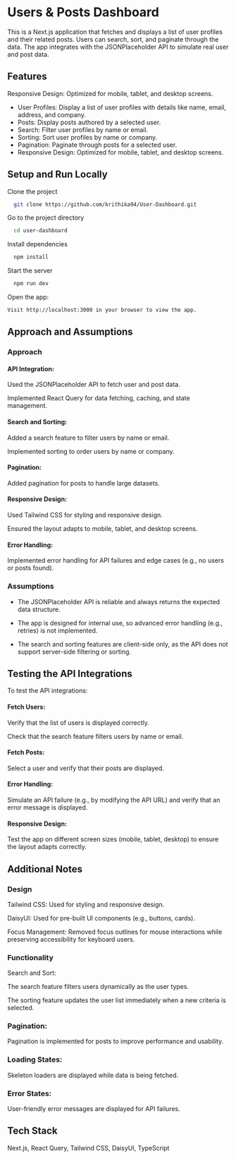 
# Users & Posts Dashboard

This is a Next.js application that fetches and displays a list of user profiles and their related posts. Users can search, sort, and paginate through the data. The app integrates with the JSONPlaceholder API to simulate real user and post data.


## Features

Responsive Design: Optimized for mobile, tablet, and desktop screens.
- User Profiles: Display a list of user profiles with details like name, email, address, and company.
- Posts: Display posts authored by a selected user.
- Search: Filter user profiles by name or email.
- Sorting: Sort user profiles by name or company.
- Pagination: Paginate through posts for a selected user.
- Responsive Design: Optimized for mobile, tablet, and desktop screens.


## Setup and Run Locally

Clone the project

```bash
  git clone https://github.com/krithika94/User-Dashboard.git
```

Go to the project directory

```bash
  cd user-dashboard
```

Install dependencies

```bash
  npm install
```

Start the server

```bash
  npm run dev
```

Open the app:

```bash
Visit http://localhost:3000 in your browser to view the app.
```


## Approach and Assumptions

  ### Approach
  
  #### API Integration:

Used the JSONPlaceholder API to fetch user and post data.

Implemented React Query for data fetching, caching, and state management.

#### Search and Sorting:

Added a search feature to filter users by name or email.

Implemented sorting to order users by name or company.

#### Pagination:

Added pagination for posts to handle large datasets.

#### Responsive Design:

Used Tailwind CSS for styling and responsive design.

Ensured the layout adapts to mobile, tablet, and desktop screens.

#### Error Handling:

Implemented error handling for API failures and edge cases (e.g., no users or posts found).

### Assumptions
- The JSONPlaceholder API is reliable and always returns the expected data structure.

- The app is designed for internal use, so advanced error handling (e.g., retries) is not implemented.

- The search and sorting features are client-side only, as the API does not support server-side filtering or sorting.


## Testing the API Integrations

To test the API integrations:

#### Fetch Users:

Verify that the list of users is displayed correctly.

Check that the search feature filters users by name or email.

#### Fetch Posts:

Select a user and verify that their posts are displayed.

#### Error Handling:

Simulate an API failure (e.g., by modifying the API URL) and verify that an error message is displayed.

#### Responsive Design:

Test the app on different screen sizes (mobile, tablet, desktop) to ensure the layout adapts correctly.
## Additional Notes

### Design

Tailwind CSS: Used for styling and responsive design.

DaisyUI: Used for pre-built UI components (e.g., buttons, cards).

Focus Management: Removed focus outlines for mouse interactions while preserving accessibility for keyboard users.

### Functionality
Search and Sort:

The search feature filters users dynamically as the user types.

The sorting feature updates the user list immediately when a new criteria is selected.

### Pagination:

Pagination is implemented for posts to improve performance and usability.

### Loading States:

Skeleton loaders are displayed while data is being fetched.

### Error States:

User-friendly error messages are displayed for API failures.
## Tech Stack

Next.js, React Query, Tailwind CSS, DaisyUI, TypeScript 





